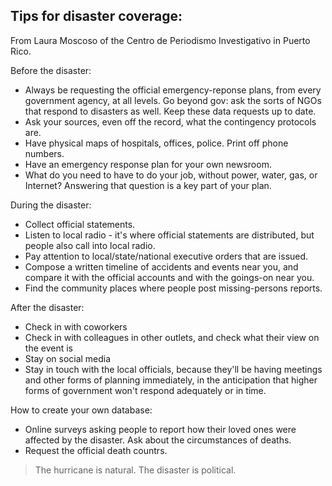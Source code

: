 ## Tips for disaster coverage:

From Laura Moscoso of the Centro de Periodismo Investigativo in Puerto Rico.

Before the disaster:
- Always be requesting the official emergency-reponse plans, from every government agency, at all levels. Go beyond gov: ask the sorts of NGOs that respond to disasters as well. Keep these data requests up to date.
- Ask your sources, even off the record, what the contingency protocols are.
- Have physical maps of hospitals, offices, police. Print off phone numbers.
- Have an emergency response plan for your own newsroom.
- What do you need to have to do your job, without power, water, gas, or Internet? Answering that question is a key part of your plan.

During the disaster:
- Collect official statements.
- Listen to local radio - it's where official statements are distributed, but people also call into local radio.
- Pay attention to local/state/national executive orders that are issued.
- Compose a written timeline of accidents and events near you, and compare it with the official accounts and with the goings-on near you.
- Find the community places where people post missing-persons reports.

After the disaster:
- Check in with coworkers
- Check in with colleagues in other outlets, and check what their view on the event is
- Stay on social media
- Stay in touch with the local officials, because they'll be having meetings and other forms of planning immediately, in the anticipation that higher forms of government won't respond adequately or in time.

How to create your own database:
- Online surveys asking people to report how their loved ones were affected by the disaster. Ask about the circumstances of deaths.
- Request the official death countrs.

> The hurricane is natural.
> The disaster is political.
